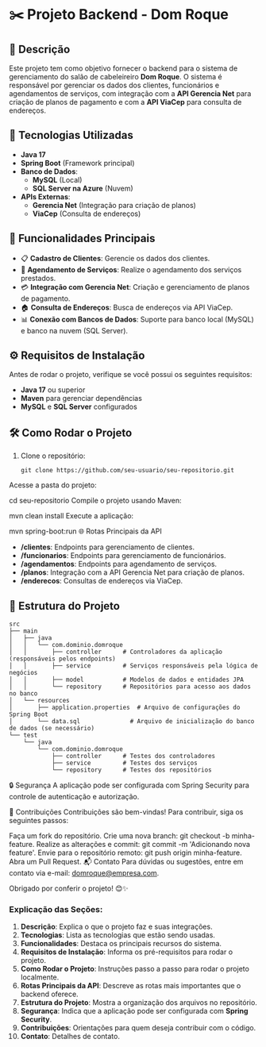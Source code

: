 # ✂️ Projeto Backend - Dom Roque

## 📝 Descrição
Este projeto tem como objetivo fornecer o backend para o sistema de gerenciamento do salão de cabeleireiro **Dom Roque**. O sistema é responsável por gerenciar os dados dos clientes, funcionários e agendamentos de serviços, com integração com a **API Gerencia Net** para criação de planos de pagamento e com a **API ViaCep** para consulta de endereços.

## 🚀 Tecnologias Utilizadas
- **Java 17**
- **Spring Boot** (Framework principal)
- **Banco de Dados**:
  - **MySQL** (Local)
  - **SQL Server na Azure** (Nuvem)
- **APIs Externas**:
  - **Gerencia Net** (Integração para criação de planos)
  - **ViaCep** (Consulta de endereços)

## 🔧 Funcionalidades Principais
- 📋 **Cadastro de Clientes**: Gerencie os dados dos clientes.
- 📅 **Agendamento de Serviços**: Realize o agendamento dos serviços prestados.
- 💳 **Integração com Gerencia Net**: Criação e gerenciamento de planos de pagamento.
- 🏠 **Consulta de Endereços**: Busca de endereços via API ViaCep.
- 📊 **Conexão com Bancos de Dados**: Suporte para banco local (MySQL) e banco na nuvem (SQL Server).

## ⚙️ Requisitos de Instalação
Antes de rodar o projeto, verifique se você possui os seguintes requisitos:
- **Java 17** ou superior
- **Maven** para gerenciar dependências
- **MySQL** e **SQL Server** configurados

## 🛠️ Como Rodar o Projeto
1. Clone o repositório:
   ````
   git clone https://github.com/seu-usuario/seu-repositorio.git
Acesse a pasta do projeto:

cd seu-repositorio
Compile o projeto usando Maven:

mvn clean install
Execute a aplicação:


mvn spring-boot:run
🌐 Rotas Principais da API
- **/clientes**: Endpoints para gerenciamento de clientes.
- **/funcionarios**: Endpoints para gerenciamento de funcionários.
- **/agendamentos**: Endpoints para agendamento de serviços.
- **/planos**: Integração com a API Gerencia Net para criação de planos.
- **/enderecos**: Consultas de endereços via ViaCep.
## 📂 Estrutura do Projeto

```
src
├── main
│   ├── java
│   │   └── com.dominio.domroque
│   │       ├── controller      # Controladores da aplicação (responsáveis pelos endpoints)
│   │       ├── service         # Serviços responsáveis pela lógica de negócios
│   │       ├── model           # Modelos de dados e entidades JPA
│   │       └── repository      # Repositórios para acesso aos dados no banco
│   └── resources
│       ├── application.properties  # Arquivo de configurações do Spring Boot
│       └── data.sql              # Arquivo de inicialização do banco de dados (se necessário)
└── test
    └── java
        └── com.dominio.domroque
            ├── controller      # Testes dos controladores
            ├── service         # Testes dos serviços
            └── repository      # Testes dos repositórios
````
🔒 Segurança
A aplicação pode ser configurada com Spring Security para controle de autenticação e autorização.

🤝 Contribuições
Contribuições são bem-vindas! Para contribuir, siga os seguintes passos:

Faça um fork do repositório.
Crie uma nova branch: git checkout -b minha-feature.
Realize as alterações e commit: git commit -m 'Adicionando nova feature'.
Envie para o repositório remoto: git push origin minha-feature.
Abra um Pull Request.
📬 Contato
Para dúvidas ou sugestões, entre em contato via e-mail: domroque@empresa.com.

Obrigado por conferir o projeto! 😊✨




### Explicação das Seções:
1. **Descrição**: Explica o que o projeto faz e suas integrações.
2. **Tecnologias**: Lista as tecnologias que estão sendo usadas.
3. **Funcionalidades**: Destaca os principais recursos do sistema.
4. **Requisitos de Instalação**: Informa os pré-requisitos para rodar o projeto.
5. **Como Rodar o Projeto**: Instruções passo a passo para rodar o projeto localmente.
6. **Rotas Principais da API**: Descreve as rotas mais importantes que o backend oferece.
7. **Estrutura do Projeto**: Mostra a organização dos arquivos no repositório.
8. **Segurança**: Indica que a aplicação pode ser configurada com **Spring Security**.
9. **Contribuições**: Orientações para quem deseja contribuir com o código.
10. **Contato**: Detalhes de contato.
